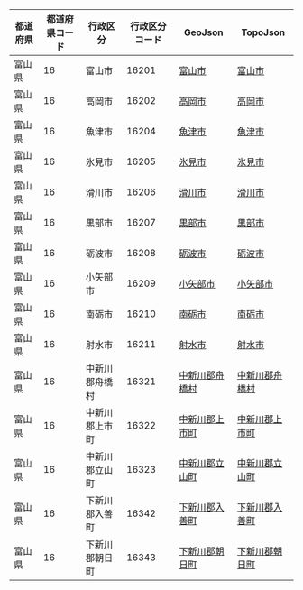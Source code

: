 | 都道府県 | 都道府県コード | 行政区分 | 行政区分コード | GeoJson | TopoJson |
|-----------|--------------|--------- |--------------|------|------|
| 富山県 | 16 | 富山市 | 16201 | [富山市](/geojson/cities/16/16201.json) | [富山市](/topojson/cities/16/16201.topojson) |
| 富山県 | 16 | 高岡市 | 16202 | [高岡市](/geojson/cities/16/16202.json) | [高岡市](/topojson/cities/16/16202.topojson) |
| 富山県 | 16 | 魚津市 | 16204 | [魚津市](/geojson/cities/16/16204.json) | [魚津市](/topojson/cities/16/16204.topojson) |
| 富山県 | 16 | 氷見市 | 16205 | [氷見市](/geojson/cities/16/16205.json) | [氷見市](/topojson/cities/16/16205.topojson) |
| 富山県 | 16 | 滑川市 | 16206 | [滑川市](/geojson/cities/16/16206.json) | [滑川市](/topojson/cities/16/16206.topojson) |
| 富山県 | 16 | 黒部市 | 16207 | [黒部市](/geojson/cities/16/16207.json) | [黒部市](/topojson/cities/16/16207.topojson) |
| 富山県 | 16 | 砺波市 | 16208 | [砺波市](/geojson/cities/16/16208.json) | [砺波市](/topojson/cities/16/16208.topojson) |
| 富山県 | 16 | 小矢部市 | 16209 | [小矢部市](/geojson/cities/16/16209.json) | [小矢部市](/topojson/cities/16/16209.topojson) |
| 富山県 | 16 | 南砺市 | 16210 | [南砺市](/geojson/cities/16/16210.json) | [南砺市](/topojson/cities/16/16210.topojson) |
| 富山県 | 16 | 射水市 | 16211 | [射水市](/geojson/cities/16/16211.json) | [射水市](/topojson/cities/16/16211.topojson) |
| 富山県 | 16 | 中新川郡舟橋村 | 16321 | [中新川郡舟橋村](/geojson/cities/16/16321.json) | [中新川郡舟橋村](/topojson/cities/16/16321.topojson) |
| 富山県 | 16 | 中新川郡上市町 | 16322 | [中新川郡上市町](/geojson/cities/16/16322.json) | [中新川郡上市町](/topojson/cities/16/16322.topojson) |
| 富山県 | 16 | 中新川郡立山町 | 16323 | [中新川郡立山町](/geojson/cities/16/16323.json) | [中新川郡立山町](/topojson/cities/16/16323.topojson) |
| 富山県 | 16 | 下新川郡入善町 | 16342 | [下新川郡入善町](/geojson/cities/16/16342.json) | [下新川郡入善町](/topojson/cities/16/16342.topojson) |
| 富山県 | 16 | 下新川郡朝日町 | 16343 | [下新川郡朝日町](/geojson/cities/16/16343.json) | [下新川郡朝日町](/topojson/cities/16/16343.topojson) |
